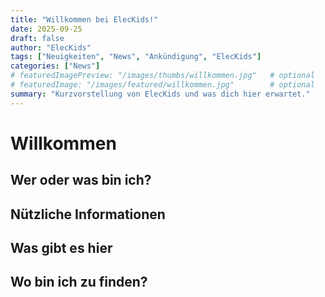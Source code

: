 ```yaml
---
title: "Willkommen bei ElecKids!"
date: 2025-09-25
draft: false
author: "ElecKids"
tags: ["Neuigkeiten", "News", "Ankündigung", "ElecKids"]
categories: ["News"]
# featuredImagePreview: "/images/thumbs/willkommen.jpg"   # optional
# featuredImage: "/images/featured/willkommen.jpg"        # optional
summary: "Kurzvorstellung von ElecKids und was dich hier erwartet."
---
```

# Willkommen
## Wer oder was bin ich?

## Nützliche Informationen

## Was gibt es hier

## Wo bin ich zu finden?
